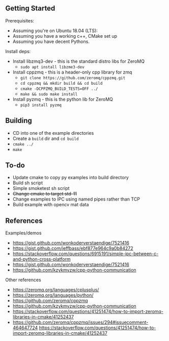 Getting Started
---------------

Prerequisites:
* Assuming you're on Ubuntu 18.04 (LTS):
* Assuming you have a working c++, CMake set up
* Assuming you have decent Pythons. 


Install deps:
* Install libzmq3-dev - this is the standard distro libs for ZeroMQ
    * `sudo apt install libzme3-dev`
* Install cppzmq - this is a header-only cpp library for zmq
    * `git clone https://github.com/zeromq/cppzmq.git`
    * `cd cppzmq && mkdir build && cd build`
    * `cmake -DCPPZMQ_BUILD_TESTS=OFF ../`
    * `make && sudo make install`
* Install pyzmq - this is the python lib for ZeroMQ
    * `pip3 install pyzmq`
    

Building
--------

* CD into one of the example directories
* Create a `build` dir and `cd build`
* `cmake ../`
* `make`


To-do
-----

* Update cmake to copy py examples into build directory
* Build sh script
* Simple smoketest sh script
* ~~Change cmake to target std-11~~
* Change examples to IPC using named pipes rather than TCP
* Build example with opencv mat data



References
----------

Examples/demos
* https://gist.github.com/wonkoderverstaendige/7521416
* https://gist.github.com/jeffbass/ebf877e964c9a0b84272
* https://stackoverflow.com/questions/6915191/simple-ipc-between-c-and-python-cross-platform
* https://gist.github.com/wonkoderverstaendige/7521416
* https://github.com/kzykmyzw/cpp-python-communication

Other references
* https://zeromq.org/languages/cplusplus/
* https://zeromq.org/languages/python/
* https://github.com/zeromq/cppzmq
* https://github.com/kzykmyzw/cpp-python-communication
* https://stackoverflow.com/questions/41251474/how-to-import-zeromq-libraries-in-cmake/41252437
* https://github.com/zeromq/cppzmq/issues/294#issuecomment-464647724
https://stackoverflow.com/questions/41251474/how-to-import-zeromq-libraries-in-cmake/41252437